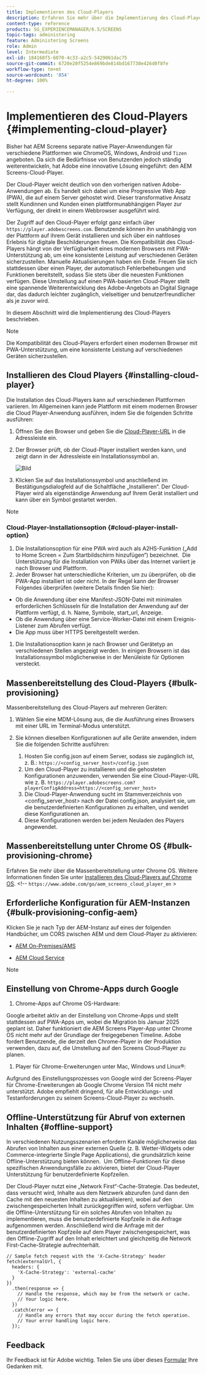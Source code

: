 ```yaml
---
title: Implementieren des Cloud-Players
description: Erfahren Sie mehr über die Implementierung des Cloud-Players.
content-type: reference
products: SG_EXPERIENCEMANAGER/6.5/SCREENS
topic-tags: administering
feature: Administering Screens
role: Admin
level: Intermediate
exl-id: 184168f5-6070-4c33-a2c5-5429061dac75
source-git-commit: 6720e20f5254e869bde814bd167730e426d0f8fe
workflow-type: tm+mt
source-wordcount: '854'
ht-degree: 100%

---
```


# Implementieren des Cloud-Players {#implementing-cloud-player}

Bisher hat AEM Screens separate native Player-Anwendungen für verschiedene Plattformen wie ChromeOS, Windows, Android und `Tizen` angeboten. Da sich die Bedürfnisse von Benutzenden jedoch ständig weiterentwickeln, hat Adobe eine innovative Lösung eingeführt: den AEM Screens-Cloud-Player.

Der Cloud-Player weicht deutlich von den vorherigen nativen Adobe-Anwendungen ab. Es handelt sich dabei um eine Progressive Web App (PWA), die auf einem Server gehostet wird. Dieser transformative Ansatz stellt Kundinnen und Kunden einen plattformunabhängigen Player zur Verfügung, der direkt in einem Webbrowser ausgeführt wird.

Der Zugriff auf den Cloud-Player erfolgt ganz einfach über `https://player.adobescreens.com`. Benutzende können ihn unabhängig von der Plattform auf ihrem Gerät installieren und sich über ein nahtloses Erlebnis für digitale Beschilderungen freuen. Die Kompatibilität des Cloud-Players hängt von der Verfügbarkeit eines modernen Browsers mit PWA-Unterstützung ab, um eine konsistente Leistung auf verschiedenen Geräten sicherzustellen. Manuelle Aktualisierungen haben ein Ende. Freuen Sie sich stattdessen über einen Player, der automatisch Fehlerbehebungen und Funktionen bereitstellt, sodass Sie stets über die neuesten Funktionen verfügen. Diese Umstellung auf einen PWA-basierten Cloud-Player stellt eine spannende Weiterentwicklung des Adobe-Angebots an Digital Signage dar, das dadurch leichter zugänglich, vielseitiger und benutzerfreundlicher als je zuvor wird.

In diesem Abschnitt wird die Implementierung des Cloud-Players beschrieben.

>[!NOTE]
>
>Die Kompatibilität des Cloud-Players erfordert einen modernen Browser mit PWA-Unterstützung, um eine konsistente Leistung auf verschiedenen Geräten sicherzustellen.

## Installieren des Cloud Players {#installing-cloud-player}

Die Installation des Cloud-Players kann auf verschiedenen Plattformen variieren. Im Allgemeinen kann jede Plattform mit einem modernen Browser die Cloud Player-Anwendung ausführen, indem Sie die folgenden Schritte ausführen:

1. Öffnen Sie den Browser und geben Sie die [Cloud-Player-URL](https://player.adobescreens.com/content/dam/universal-player/firmware.html) in die Adressleiste ein.
1. Der Browser prüft, ob der Cloud-Player installiert werden kann, und zeigt dann in der Adressleiste ein Installationssymbol an.

   ![Bild](/help/user-guide/assets/cloud-player-install.png)

1. Klicken Sie auf das Installationssymbol und anschließend im Bestätigungsdialogfeld auf die Schaltfläche „Installieren“. Der Cloud-Player wird als eigenständige Anwendung auf Ihrem Gerät installiert und kann über ein Symbol gestartet werden.

>[!NOTE]
>
>### Cloud-Player-Installationsoption {#cloud-player-install-option}
>
1. Die Installationsoption für eine PWA wird auch als A2HS-Funktion („Add to Home Screen = Zum Startbildschirm hinzufügen“) bezeichnet.  Die Unterstützung für die Installation von PWAs über das Internet variiert je nach Browser und Plattform.
1. Jeder Browser hat unterschiedliche Kriterien, um zu überprüfen, ob die PWA-App installiert ist oder nicht. In der Regel kann der Browser Folgendes überprüfen (weitere Details finden Sie hier):
>
* Ob die Anwendung über eine Manifest-JSON-Datei mit minimalen erforderlichen Schlüsseln für die Installation der Anwendung auf der Plattform verfügt, d. h. Name, Symbole, start_url, Anzeige.
* Ob die Anwendung über eine Service-Worker-Datei mit einem Ereignis-Listener zum Abrufen verfügt.
* Die App muss über HTTPS bereitgestellt werden.
>
1. Die Installationsoption kann je nach Browser und Gerätetyp an verschiedenen Stellen angezeigt werden. In einigen Browsern ist das Installationssymbol möglicherweise in der Menüleiste für Optionen versteckt.

## Massenbereitstellung des Cloud-Players {#bulk-provisioning}

Massenbereitstellung des Cloud-Players auf mehreren Geräten:

1. Wählen Sie eine MDM-Lösung aus, die die Ausführung eines Browsers mit einer URL im Terminal-Modus unterstützt.
1. Sie können dieselben Konfigurationen auf alle Geräte anwenden, indem Sie die folgenden Schritte ausführen:

   1. Hosten Sie config.json auf einem Server, sodass sie zugänglich ist, z. B.: `https://<config_server_host>/config.json`
   1. Um den Cloud-Player zu installieren und die gehosteten Konfigurationen anzuwenden, verwenden Sie eine Cloud-Player-URL wie z. B. `https://player.adobescreens.com?playerConfigAddress=https://<config_server_host>`
   1. Die Cloud-Player-Anwendung sucht im Stammverzeichnis von &lt;config_server_host> nach der Datei config.json, analysiert sie, um die benutzerdefinierten Konfigurationen zu erhalten, und wendet diese Konfigurationen an.
   1. Diese Konfigurationen werden bei jedem Neuladen des Players angewendet.

## Massenbereitstellung unter Chrome OS {#bulk-provisioning-chrome}

Erfahren Sie mehr über die Massenbereitstellung unter Chrome OS. Weitere Informationen finden Sie unter [Installieren des Cloud-Players auf Chrome OS](https://main--screens-franklin-documentation--hlxscreens.hlx.live/updates/cloud-player/guides/chromeos-install-cloud-player). &lt;!-- `https://www.adobe.com/go/aem_screens_cloud_player_en` >

## Erforderliche Konfiguration für AEM-Instanzen {#bulk-provisioning-config-aem}

Klicken Sie je nach Typ der AEM-Instanz auf eines der folgenden Handbücher, um CORS zwischen AEM und dem Cloud-Player zu aktivieren:

* [AEM On-Premises/AMS](https://main--screens-franklin-documentation--hlxscreens.hlx.live/updates/cloud-player/guides/cors-settings-aem-onpremandams) <!-- `https://www.adobe.com/go/aem_screens_cors_ams_en` -->

* [AEM Cloud Service](https://main--screens-franklin-documentation--hlxscreens.hlx.live/updates/cloud-player/guides/cors-settings-aem-cs) <!-- `https://www.adobe.com/go/aem_screens_cors_aemaacs_en` -->


>[!NOTE]
>
## Einstellung von Chrome-Apps durch Google
>
1. Chrome-Apps auf Chrome OS-Hardware:
>
Google arbeitet aktiv an der Einstellung von Chrome-Apps und stellt stattdessen auf PWA-Apps um, wobei die Migration bis Januar 2025 geplant ist. Daher funktioniert die AEM Screens Player-App unter Chrome OS nicht mehr auf der Grundlage der freigegebenen Timeline. Adobe fordert Benutzende, die derzeit den Chrome-Player in der Produktion verwenden, dazu auf, die Umstellung auf den Screens Cloud-Player zu planen.
>
1. Player für Chrome-Erweiterungen unter Mac, Windows und Linux®:
>
Aufgrund des Einstellungsprozesses von Google wird der Screens-Player für Chrome-Erweiterungen ab Google Chrome Version 114 nicht mehr unterstützt. Adobe empfiehlt dringend, für alle Entwicklungs- und Testanforderungen zu seinem Screens-Cloud-Player zu wechseln.

## Offline-Unterstützung für Abruf von externen Inhalten {#offline-support}

In verschiedenen Nutzungsszenarien erfordern Kanäle möglicherweise das Abrufen von Inhalten aus einer externen Quelle (z. B. Wetter-Widgets oder Commerce-integrierte Single Page Applications), die grundsätzlich keine Offline-Unterstützung bieten können.  Um Offline-Funktionen für diese spezifischen Anwendungsfälle zu aktivieren, bietet der Cloud-Player Unterstützung für benutzerdefinierte Kopfzeilen.

Der Cloud-Player nutzt eine „Network First“-Cache-Strategie. Das bedeutet, dass versucht wird, Inhalte aus dem Netzwerk abzurufen (und dann den Cache mit den neuesten Inhalten zu aktualisieren), wobei auf den zwischengespeicherten Inhalt zurückgegriffen wird, sofern verfügbar. Um die Offline-Unterstützung für ein solches Abrufen von Inhalten zu implementieren, muss die benutzerdefinierte Kopfzeile in die Anfrage aufgenommen werden. Anschließend wird die Anfrage mit der benutzerdefinierten Kopfzeile auf dem Player zwischengespeichert, was den Offline-Zugriff auf den Inhalt erleichtert und gleichzeitig die Network First-Cache-Strategie aufrechterhält.

```
// Sample fetch request with the 'X-Cache-Strategy' header
fetch(externalUrl, {
  headers: {
    'X-Cache-Strategy': 'external-cache'
  }
})
  .then(response => {
    // Handle the response, which may be from the network or cache.
    // Your logic here.
  })
  .catch(error => {
    // Handle any errors that may occur during the fetch operation.
    // Your error handling logic here.
  }); 
```

## Feedback

Ihr Feedback ist für Adobe wichtig. Teilen Sie uns über dieses [Formular](https://forms.office.com/pages/responsepage.aspx?id=Wht7-jR7h0OUrtLBeN7O4TFE0b_GjstOj6I1uGs9vLpURVdWWklQQTZZRTFVNEhRVlBWWldMWlJXOC4u) Ihre Gedanken mit.
